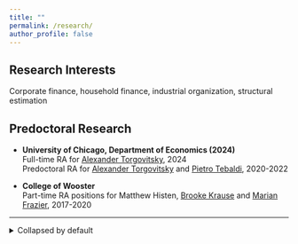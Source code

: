 ```yaml
---
title: ""
permalink: /research/
author_profile: false
---
```

## Research Interests
Corporate finance, household finance, industrial organization, structural estimation

## Predoctoral Research
* <strong>University of Chicago, Department of Economics (2024)</strong><br>
  Full-time RA for [Alexander Torgovitsky](https://a-torgovitsky.github.io), 2024<br>
  Predoctoral RA for [Alexander Torgovitsky](https://a-torgovitsky.github.io) and [Pietro Tebaldi](https://www.pietrotebaldi.com), 2020-2022

* <strong>College of Wooster</strong><br>
  Part-time RA positions for Matthew Histen, [Brooke Krause](https://sites.google.com/view/brookekrause/home) and [Marian Frazier](https://wooster.edu/bio/mafrazier/), 2017-2020
  
<hr> 

<details>
  <summary>Collapsed by default</summary>
  This section was collapsed by default!
</details>